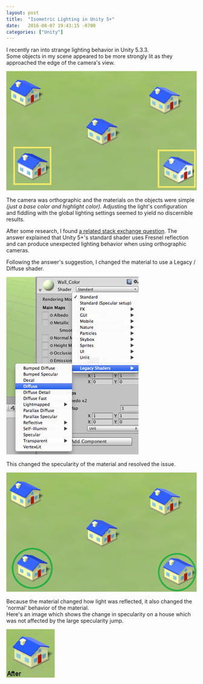 ```yaml
---
layout: post
title:  "Isometric Lighting in Unity 5+"
date:   2016-08-07 19:43:15 -0700
categories: ["Unity"]
---
```


I recently ran into strange lighting behavior in Unity 5.3.3.  
Some objects in my scene appeared to be more strongly lit as they approached the edge of the camera's view.

![lighting before](/assets/post_images/2016-08-07-lighting-materials-in-unity/house_before.png)

The camera was orthographic and the materials on the objects were simple _(just a base color and highlight color)._ Adjusting the light's configuration and fiddling with the global lighting settings seemed to yield no discernible results.

After some research, I found [a related stack exchange question](http://gamedev.stackexchange.com/questions/122104/unwanted-highlight-on-far-side-of-objects-near-the-edges-of-the-screen-when-usin).
The answer explained that Unity 5+'s standard shader uses Fresnel reflection and can produce unexpected lighting behavior when using orthographic cameras.  

Following the answer's suggestion, I changed the material to use a Legacy / Diffuse shader.

![select legacy lighting](/assets/post_images/2016-08-07-lighting-materials-in-unity/house_lighting_select_legacy.png)

This changed the specularity of the material and resolved the issue.

![lighting after](/assets/post_images/2016-08-07-lighting-materials-in-unity/house_after.png)

Because the material changed how light was reflected, it also changed the 'normal' behavior of the material.  
Here's an image which shows the change in specularity on a house which was not affected by the large specularity jump.

![lighting comparison](/assets/post_images/2016-08-07-lighting-materials-in-unity/house_comparison.gif)
